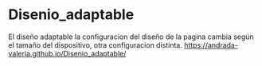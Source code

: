 # Disenio_adaptable
El diseño adaptable la configuracion del diseño de la pagina cambia según el tamaño del dispositivo, otra configuracion distinta. 
https://andrada-valeria.github.io/Disenio_adaptable/
